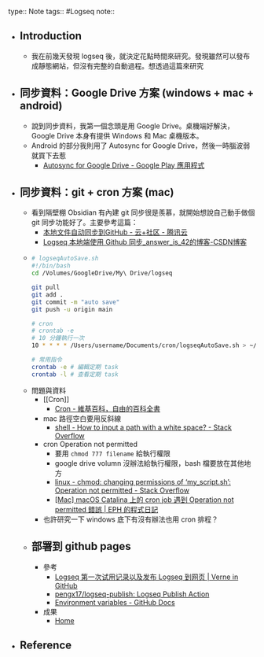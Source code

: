 type:: Note
tags:: #Logseq 
note::

- ## Introduction
	- 我在前幾天發現 logseq 後，就決定花點時間來研究。發現雖然可以發布成靜態網站，但沒有完整的自動過程。想透過這篇來研究
- ## 同步資料：Google Drive 方案 (windows + mac + android)
	- 說到同步資料，我第一個念頭是用 Google Drive。桌機端好解決，Google Drive 本身有提供 Windows 和 Mac 桌機版本。
	- Android 的部分我則用了 Autosync for Google Drive，然後一時腦波弱就買下去惹
		- [Autosync for Google Drive - Google Play 應用程式](https://play.google.com/store/apps/details?id=com.ttxapps.drivesync&hl=zh_TW&gl=US)
- ## 同步資料：git + cron 方案 (mac)
	- 看到隔壁棚 Obsidian 有內建 git 同步很是羨慕，就開始想說自己動手做個 git 同步功能好了。主要參考這篇：
		- [本地文件自动同步到GitHub - 云+社区 - 腾讯云](https://cloud.tencent.com/developer/article/1575314)
		- [Logseq 本地端使用 Github 同步_answer_is_42的博客-CSDN博客](https://blog.csdn.net/answer_is_42/article/details/121524714)
	- ```bash
	  # logseqAutoSave.sh
	  #!/bin/bash
	  cd /Volumes/GoogleDrive/My\ Drive/logseq
	  
	  git pull
	  git add .
	  git commit -m "auto save"
	  git push -u origin main
	  
	  # cron
	  # crontab -e
	  # 10 分鐘執行一次
	  10 * * * * /Users/username/Documents/cron/logseqAutoSave.sh > ~/logseq_autosave_log.txt 2>&1 &
	  
	  # 常用指令
	  crontab -e # 編輯定期 task
	  crontab -l # 查看定期 task
	  ```
	- 問題與資料
		- [[Cron]]
			- [Cron - 維基百科，自由的百科全書](https://zh.wikipedia.org/wiki/Cron)
		- mac 路徑空白要用反斜線
			- [shell - How to input a path with a white space? - Stack Overflow](https://stackoverflow.com/questions/12902227/how-to-input-a-path-with-a-white-space)
		- cron Operation not permitted
			- 要用 `chmod 777 filename` 給執行權限
			- google drive volumn 沒辦法給執行權限，bash 檔要放在其他地方
			- [linux - chmod: changing permissions of ‘my_script.sh’: Operation not permitted - Stack Overflow](https://stackoverflow.com/questions/38676437/chmod-changing-permissions-of-my-script-sh-operation-not-permitted)
			- [[Mac] macOS Catalina 上的 cron job 遇到 Operation not permitted 錯誤 | EPH 的程式日記](https://ephrain.net/mac-macos-catalina-%E4%B8%8A%E7%9A%84-cron-job-%E9%81%87%E5%88%B0-operation-not-permitted-%E9%8C%AF%E8%AA%A4/)
		- 也許研究一下 windows 底下有沒有辦法也用 cron 排程？
	- ## 部署到 github pages
		- 參考
			- [Logseq 第一次试用记录以及发布 Logseq 到网页 | Verne in GitHub](https://blog.einverne.info/post/2022/01/logseq-usage.html)
			- [pengx17/logseq-publish: Logseq Publish Action](https://github.com/pengx17/logseq-publish)
			- [Environment variables - GitHub Docs](https://docs.github.com/en/actions/learn-github-actions/environment-variables)
		- 成果
			- [Home](https://ayugioh2003.github.io/digital-garden/#/page/home)
- ## Reference